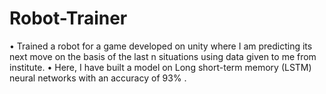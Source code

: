 # Robot-Trainer
• Trained a robot for a game developed on unity where I am predicting its next move on the basis of the last n situations
using data given to me from institute.
• Here, I have built a model on Long short-term memory (LSTM) neural networks with an accuracy of 93% .
